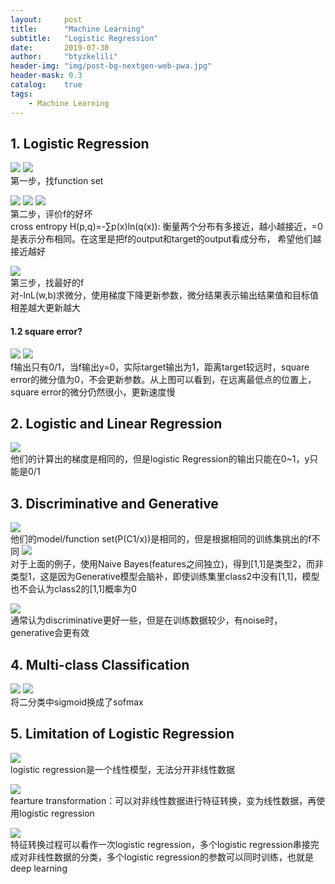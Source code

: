 ```yaml
---
layout:     post
title:      "Machine Learning"
subtitle:   "Logistic Regression"
date:       2019-07-30
author:     "btyzkelili"
header-img: "img/post-bg-nextgen-web-pwa.jpg"
header-mask: 0.3
catalog:    true
tags:
    - Machine Learning
---  
```

## 1. Logistic Regression
![](/img/lhy_ml/l-1.png)  ![](/img/lhy_ml/l-2.png)  
第一步，找function set  

![](/img/lhy_ml/l-3.png)  ![](/img/lhy_ml/l-4.png)  ![](/img/lhy_ml/l-5.png)  
第二步，评价f的好坏  
cross entropy H(p,q)=-∑p(x)ln(q(x)): 衡量两个分布有多接近，越小越接近，=0是表示分布相同。在这里是把f的output和target的output看成分布，
希望他们越接近越好

![](/img/lhy_ml/l-6.png)  
第三步，找最好的f  
对-lnL(w,b)求微分，使用梯度下降更新参数，微分结果表示输出结果值和目标值相差越大更新越大

#### 1.2 square error?
![](/img/lhy_ml/l-7.png)  ![](/img/lhy_ml/l-8.png)  
f输出只有0/1，当f输出y=0，实际target输出为1，距离target较远时，square error的微分值为0，不会更新参数。从上图可以看到，在远离最低点的位置上，
square error的微分仍然很小，更新速度慢

## 2. Logistic and Linear Regression
![](/img/lhy_ml/l-9.png)  
他们的计算出的梯度是相同的，但是logistic Regression的输出只能在0~1，y只能是0/1

## 3. Discriminative and Generative
![](/img/lhy_ml/l-10.png)  
他们的model/function set(P(C1/x))是相同的，但是根据相同的训练集挑出的f不同
![](/img/lhy_ml/l-11.png)  
对于上面的例子，使用Naive Bayes(features之间独立)，得到[1,1]是类型2，而非类型1，这是因为Generative模型会脑补，即使训练集里class2中没有[1,1]，模型也不会认为class2的[1,1]概率为0  

![](/img/lhy_ml/l-12.png)  
通常认为discriminative更好一些，但是在训练数据较少，有noise时，generative会更有效

## 4. Multi-class Classification
![](/img/lhy_ml/l-13.png)  ![](/img/lhy_ml/l-14.png)  
将二分类中sigmoid换成了sofmax

## 5. Limitation of Logistic Regression
![](/img/lhy_ml/l-15.png)  
logistic regression是一个线性模型，无法分开非线性数据

![](/img/lhy_ml/l-16.png)  
fearture transformation：可以对非线性数据进行特征转换，变为线性数据，再使用logistic regression

![](/img/lhy_ml/l-17.png)  
特征转换过程可以看作一次logistic regression，多个logistic regression串接完成对非线性数据的分类，多个logistic regression的参数可以同时训练，也就是deep learning












